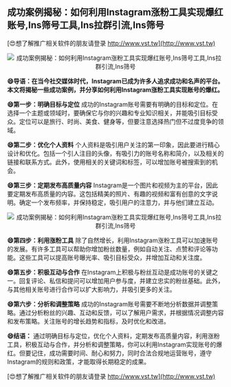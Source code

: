 ## **成功案例揭秘：如何利用Instagram涨粉工具实现爆红账号,Ins筛号工具,Ins拉群引流,Ins筛号**

[😍想了解推广相关软件的朋友请登录 http://www.vst.tw](http://www.vst.tw)

 <center><img src="https://vst.tw/MP4/tuiguang/png/3.png" alt="成功案例揭秘：如何利用Instagram涨粉工具实现爆红账号,Ins筛号工具,Ins拉群引流,Ins筛号"></center>

**😄导语：在当今社交媒体时代，Instagram已成为许多人追求成功和名声的平台。本文将揭秘一些成功案例，并分享如何利用Instagram涨粉工具实现账号的爆红。**

**😄第一步：明确目标与定位**
成功的Instagram账号需要有明确的目标和定位。在选择一个主题或领域时，要确保它与你的兴趣和专业知识相关，并能吸引目标受众。定位可以是旅行、时尚、美食、健身等，但要注意选择热门但不过度竞争的领域。

**😄第二步：优化个人资料**
个人资料是吸引用户关注的第一印象，因此要进行精心设计和优化。包括一个引人注目的头像，有吸引力的账号名称和简介，以及相关的链接和联系方式。此外，使用相关的关键词和标签，可以增加账号被搜索到的机会。

**😄第三步：定期发布高质量内容**
Instagram是一个图片和视频为主的平台，因此要定期发布高质量的内容。这包括精美的照片、有趣的视频和富有创意的文字说明。确定一个发布频率，并保持稳定，吸引用户的注意力，并与他们建立互动。

 <center><img src="https://vst.tw/MP4/tuiguang/png/6.png" alt="成功案例揭秘：如何利用Instagram涨粉工具实现爆红账号,Ins筛号工具,Ins拉群引流,Ins筛号"></center>

**😄第四步：利用涨粉工具**
除了自然增长，利用Instagram涨粉工具可以加速账号的发展。有许多工具可以帮助你增加粉丝数量，例如自动关注、点赞和评论等功能。这些工具可以提高账号曝光率、吸引目标受众，并增加互动和关注度。

**😄第五步：积极互动与合作**
在Instagram上积极与粉丝互动是成功账号的关键之一。回复评论、私信和提问可以增加用户参与度，并建立忠实的粉丝基础。此外，与其他相关账号进行合作可以扩大影响力，并吸引更多的关注。

**😄第六步：分析和调整策略**
成功的Instagram账号需要不断地分析数据并调整策略。通过分析粉丝的兴趣、互动和反馈，可以了解用户需求，并根据情况调整内容和发布策略。关注账号的增长趋势和指标，及时优化和改进。

**😄结语：**
通过明确目标与定位，优化个人资料，定期发布高质量内容，利用涨粉工具，积极互动与合作，并分析和调整策略，你可以利用Instagram实现账号的爆红。但要记住，成功需要时间、耐心和努力，同时合法合规地运营账号，遵守Instagram的规则和政策，才能取得长期稳定的成果。

[😍想了解推广相关软件的朋友请登录 http://www.vst.tw](http://www.vst.tw)



